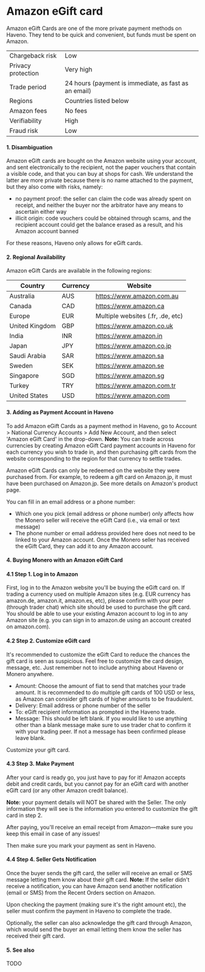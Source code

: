 # Amazon eGift card

Amazon eGift Cards are one of the more private payment methods on Haveno. They tend to be quick and convenient, but funds must be spent on Amazon.

| | |
|-|-|
| Chargeback risk | Low |
| Privacy protection | Very high |
| Trade period | 24 hours (payment is immediate, as fast as an email) |
| Regions | Countries listed below |
| Amazon fees | No fees |
| Verifiability | High |
| Fraud risk | Low |


#### 1. Disambiguation

Amazon eGift cards are bought on the Amazon website using your account, and sent electronically to the recipient, not the paper vouchers that contain a visible code, and that you can buy at shops for cash. We understand the latter are more private because there is no name attached to the payment, but they also come with risks, namely:

- no payment proof: the seller can claim the code was already spent on receipt, and neither the buyer nor the arbitrator have any means to ascertain either way
- illicit origin: code vouchers could be obtained through scams, and the recipient account could get the balance erased as a result, and his Amazon account banned

For these reasons, Haveno only allows for eGift cards.

#### 2. Regional Availability

Amazon eGift Cards are available in the following regions:

|Country   |   Currency  |  Website                         |
|----------|-------------|----------------------------------|
|Australia | AUS | https://www.amazon.com.au |
|Canada | CAD | https://www.amazon.ca |
|Europe | EUR | Multiple websites (.fr, .de, etc)|
|United Kingdom | GBP | https://www.amazon.co.uk |
|India | INR | https://www.amazon.in |
|Japan | JPY | https://www.amazon.co.jp |
|Saudi Arabia | SAR | https://www.amazon.sa |
|Sweden | SEK | https://www.amazon.se |
|Singapore | SGD | https://www.amazon.sg |
|Turkey | TRY | https://www.amazon.com.tr |
|United States | USD | https://www.amazon.com |


#### 3. Adding as Payment Account in Haveno

To add Amazon eGift Cards as a payment method in Haveno, go to Account > National Currency Accounts > Add New Account, and then select 'Amazon eGift Card' in the drop-down.
**Note:** You can trade across currencies by creating Amazon eGift Card payment accounts in Haveno for each currency you wish to trade in, and then purchasing gift cards from the website corresponding to the region for that currency to settle trades.

Amazon eGift Cards can only be redeemed on the website they were purchased from. For example, to redeem a gift card on Amazon.jp, it must have been purchased on Amazon.jp. See more details on Amazon's product page.

You can fill in an email address or a phone number:

- Which one you pick (email address or phone number) only affects how the Monero seller will receive the eGift Card (i.e., via email or text message)
- The phone number or email address provided here does not need to be linked to your Amazon account. Once the Monero seller has received the eGift Card, they can add it to any Amazon account.


#### 4. Buying Monero with an Amazon eGift Card

#### 4.1 Step 1. Log in to Amazon

First, log in to the Amazon website you'll be buying the eGift card on. If trading a currency used on multiple Amazon sites (e.g. EUR currency has amazon.de, amazon.it, amazon.es, etc), please confirm with your peer (through trader chat) which site should be used to purchase the gift card. You should be able to use your existing Amazon account to log in to any Amazon site (e.g. you can sign in to amazon.de using an account created on amazon.com).

#### 4.2 Step 2. Customize eGift card

It's recommended to customize the eGift Card to reduce the chances the gift card is seen as suspicious. Feel free to customize the card design, message, etc. Just remember not to include anything about Haveno or Monero anywhere.

- Amount: Choose the amount of fiat to send that matches your trade amount. It is recommended to do multiple gift cards of 100 USD or less, as Amazon can consider gift cards of higher amounts to be fraudulent.
- Delivery: Email address or phone number of the seller
- To: eGift recipient information as prompted in the Haveno trade.
- Message: This should be left blank. If you would like to use anything other than a blank message make sure to use trader chat to confirm it with your trading peer. If not a message has been confirmed please leave blank.

Customize your gift card.

#### 4.3 Step 3. Make Payment

After your card is ready go, you just have to pay for it! Amazon accepts debit and credit cards, but you cannot pay for an eGift card with another eGift card (or any other Amazon credit balance).

**Note:** your payment details will NOT be shared with the Seller. The only information they will see is the information you entered to customize the gift card in step 2.

After paying, you'll receive an email receipt from Amazon—make sure you keep this email in case of any issues!

Then make sure you mark your payment as sent in Haveno.

#### 4.4 Step 4. Seller Gets Notification

Once the buyer sends the gift card, the seller will receive an email or SMS message letting them know about their gift card.
**Note:** If the seller didn't receive a notification, you can have Amazon send another notification (email or SMS) from the Recent Orders section on Amazon.

Upon checking the payment (making sure it's the right amount etc), the seller must confirm the payment in Haveno to complete the trade.

Optionally, the seller can also acknowledge the gift card through Amazon, which would send the buyer an email letting them know the seller has received their gift card.

#### 5. See also

TODO
